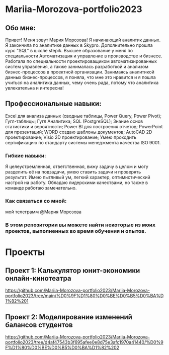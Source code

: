 # Mariia-Morozova-portfolio2023
## Обо мне:
Привет! Меня зовут Мария Морозова! Я начинающий аналитик данных. Я закончила по аналитике данных в Skypro. Дополнительно прошла курс "SQL" в школе stepik. Высшее образование у меня по специальности Автоматизация и управление в производстве и бизнесе. Работала по специальности проектироващиком автоматизированных систем управления, а также занималась разработкой и анализом бизнес-процессов в проектной организации. Занимаясь аналитикой данных бизнес-процессов, я поняла, что мне это нравится и я пошла учиться на аналитика данных, чему очень рада, потому что аналитика увлекательна и интересна!

## Профессиональные навыки:
Excel для анализа данных (сводные таблицы, Power Query, Power Pivot);
Гугл-таблицы;
Гугл Аналитика;
SQL (PostgreSQL);
Знание основ статистики и вероятности;
Power BI для построения отчетов;
PowerPoint для презентаций;
WORD создаю шаблоны документов;
AutoCAD 2D проектирование;
Visio 2D проектирование;
Умею проходить сертификацию по стандарту системы менеджмента качества ISO 9001.

### Гибкие навыки:
Я целеустремленная, ответственная, вижу задачу в целом и могу разделить её на подзадачи, умею ставить задачи и проверять результат. 
Имею пытливый ум, легкий характер, оптимистический настрой на работу. Обладаю лидерскими качествами, но также в команде работаю замечательно.

### Как связаться со мной: 
мой телеграмм @Maрия Морозова

### В этом репозитории вы можете найти некоторые из моих проектов, выполненных во время обучения и опытов.

# Проекты
## Проект 1: Калькулятор юнит-экономики онлайн-кинотеатра

https://github.com/Mariia-Morozova-portfolio2023/Mariia-Morozova-portfolio2023/tree/main/%D0%9F%D1%80%D0%BE%D0%B5%D0%BA%D1%82%201

## Проект 2: Моделирование изменений балансов студентов

https://github.com/Mariia-Morozova-portfolio2023/Mariia-Morozova-portfolio2023/tree/d4af47543b3f695afee0e8d75e3afc1970a41440/%D0%9F%D1%80%D0%BE%D0%B5%D0%BA%D1%82%202



